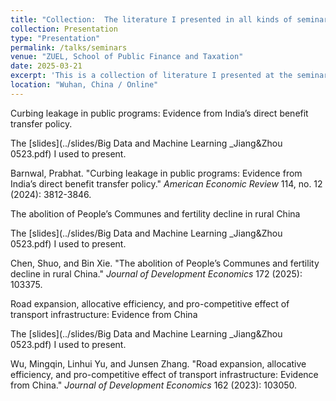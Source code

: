 ```yaml
---
title: "Collection:  The literature I presented in all kinds of seminars:"
collection: Presentation
type: "Presentation"
permalink: /talks/seminars
venue: "ZUEL, School of Public Finance and Taxation"
date: 2025-03-21
excerpt: 'This is a collection of literature I presented at the seminars, and all the slides I created are included in it.'
location: "Wuhan, China / Online"
---
```



Curbing leakage in public programs: Evidence from India’s direct benefit transfer policy.

The [slides](../slides/Big Data and Machine Learning _Jiang&Zhou 0523.pdf) I used to present.

Barnwal, Prabhat. "Curbing leakage in public programs: Evidence from India’s direct benefit transfer policy." *American Economic Review* 114, no. 12 (2024): 3812-3846.



The abolition of People’s Communes and fertility decline in rural China

The [slides](../slides/Big Data and Machine Learning _Jiang&Zhou 0523.pdf) I used to present.

Chen, Shuo, and Bin Xie. "The abolition of People’s Communes and fertility decline in rural China." _Journal of Development Economics_ 172 (2025): 103375.



Road expansion, allocative efficiency, and pro-competitive effect of transport infrastructure: Evidence from China

The [slides](../slides/Big Data and Machine Learning _Jiang&Zhou 0523.pdf) I used to present.

Wu, Mingqin, Linhui Yu, and Junsen Zhang. "Road expansion, allocative efficiency, and pro-competitive effect of transport infrastructure: Evidence from China." *Journal of Development Economics* 162 (2023): 103050.

